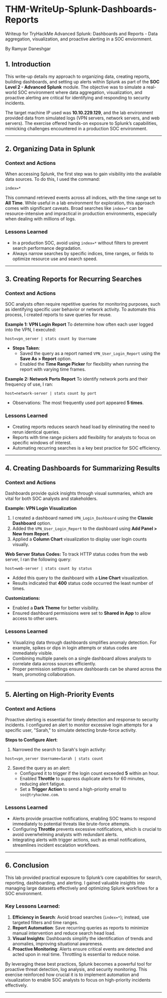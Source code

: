 # THM-WriteUp-Splunk-Dashboards-Reports
Writeup for TryHackMe Advanced Splunk: Dashboards and Reports - Data aggregation, visualization, and proactive alerting in a SOC enviornment.

By Ramyar Daneshgar

## **1. Introduction**
This write-up details my approach to organizing data, creating reports, building dashboards, and setting up alerts within Splunk as part of the **SOC Level 2 - Advanced Splunk** module. The objective was to simulate a real-world SOC environment where data aggregation, visualization, and proactive alerting are critical for identifying and responding to security incidents. 

The target machine IP used was **10.10.229.129**, and the lab environment provided data from simulated logs (VPN servers, network servers, and web servers). The exercise offered hands-on exposure to Splunk’s capabilities, mimicking challenges encountered in a production SOC environment.

---

## **2. Organizing Data in Splunk**
### **Context and Actions**
When accessing Splunk, the first step was to gain visibility into the available data sources. To do this, I used the command:

``` 
index=* 
```

This command retrieved events across all indices, with the time range set to **All Time**. While useful in a lab environment for exploration, this approach comes with significant caveats. Broad searches like `index=*` can be resource-intensive and impractical in production environments, especially when dealing with millions of logs.

### **Lessons Learned**
- In a production SOC, avoid using `index=*` without filters to prevent search performance degradation.
- Always narrow searches by specific indices, time ranges, or fields to optimize resource use and search speed.

---

## **3. Creating Reports for Recurring Searches**
### **Context and Actions**
SOC analysts often require repetitive queries for monitoring purposes, such as identifying specific user behavior or network activity. To automate this process, I created reports to save queries for reuse.

**Example 1: VPN Login Report**
To determine how often each user logged into the VPN, I executed:

```
host=vpn_server | stats count by Username
```

- **Steps Taken**:  
   - Saved the query as a report named `VPN_User_Login_Report` using the **Save As > Report** option.
   - Enabled the **Time Range Picker** for flexibility when running the report with varying time frames.

**Example 2: Network Ports Report**
To identify network ports and their frequency of use, I ran:

```
host=network-server | stats count by port
```

- Observations: The most frequently used port appeared **5 times**.

### **Lessons Learned**
- Creating reports reduces search head load by eliminating the need to rerun identical queries. 
- Reports with time range pickers add flexibility for analysts to focus on specific windows of interest.
- Automating recurring searches is a key best practice for SOC efficiency.

---

## **4. Creating Dashboards for Summarizing Results**
### **Context and Actions**
Dashboards provide quick insights through visual summaries, which are vital for both SOC analysts and stakeholders.

**Example: VPN Login Visualization**
1. I created a dashboard named `VPN_Login_Dashboard` using the **Classic Dashboard** option.  
2. Added the `VPN_User_Login_Report` to the dashboard using **Add Panel > New from Report**.  
3. Applied a **Column Chart** visualization to display user login counts visually.  

**Web Server Status Codes:**
To track HTTP status codes from the web server, I ran the following query:

```
host=web-server | stats count by status
```

- Added this query to the dashboard with a **Line Chart** visualization.  
- Results indicated that **400** status code occurred the least number of times.

**Customizations:**
- Enabled a **Dark Theme** for better visibility.
- Ensured dashboard permissions were set to **Shared in App** to allow access to other users.

### **Lessons Learned**
- Visualizing data through dashboards simplifies anomaly detection. For example, spikes or dips in login attempts or status codes are immediately visible.  
- Combining multiple panels on a single dashboard allows analysts to correlate data across sources efficiently.  
- Proper permission settings ensure dashboards can be shared across the team, promoting collaboration.

---

## **5. Alerting on High-Priority Events**
### **Context and Actions**
Proactive alerting is essential for timely detection and response to security incidents. I configured an alert to monitor excessive login attempts for a specific user, "Sarah," to simulate detecting brute-force activity.

**Steps to Configure Alert**:
1. Narrowed the search to Sarah's login activity:

```
host=vpn_server Username=Sarah | stats count
```

2. Saved the query as an alert:
   - Configured it to trigger if the login count exceeded **5** within an hour.
   - Enabled **Throttle** to suppress duplicate alerts for 60 minutes, reducing alert fatigue.
   - Set a **Trigger Action** to send a high-priority email to `soc@tryhackme.com`.

### **Lessons Learned**
- Alerts provide proactive notifications, enabling SOC teams to respond immediately to potential threats like brute-force attempts.  
- Configuring **Throttle** prevents excessive notifications, which is crucial to avoid overwhelming analysts with redundant alerts.  
- Integrating alerts with trigger actions, such as email notifications, streamlines incident escalation workflows.

---

## **6. Conclusion**
This lab provided practical exposure to Splunk’s core capabilities for search, reporting, dashboarding, and alerting. I gained valuable insights into managing large datasets effectively and optimizing Splunk workflows for a SOC environment.

### **Key Lessons Learned**:
1. **Efficiency in Search**: Avoid broad searches (`index=*`); instead, use targeted filters and time ranges.  
2. **Report Automation**: Save recurring queries as reports to minimize manual intervention and reduce search head load.  
3. **Visual Insights**: Dashboards simplify the identification of trends and anomalies, improving situational awareness.  
4. **Proactive Monitoring**: Alerts ensure critical events are detected and acted upon in real time. Throttling is essential to reduce noise.  

By leveraging these best practices, Splunk becomes a powerful tool for proactive threat detection, log analysis, and security monitoring. This exercise reinforced how crucial it is to implement automation and visualization to enable SOC analysts to focus on high-priority incidents effectively.

--- 

